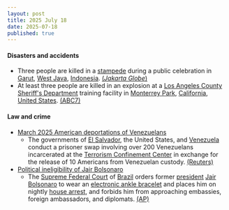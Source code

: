 ```yaml
---
layout: post
title: 2025 July 18
date: 2025-07-18
published: true
---
```



#### Disasters and accidents

* Three people are killed in a [stampede](https://en.wikipedia.org/wiki/Stampede "Stampede") during a public celebration in [Garut](https://en.wikipedia.org/wiki/Garut "Garut"), [West Java](https://en.wikipedia.org/wiki/West_Java "West Java"), [Indonesia](https://en.wikipedia.org/wiki/Indonesia "Indonesia"). [(*Jakarta Globe*)](https://jakartaglobe.id/news/three-killed-in-stampede-at-w-java-governors-sons-wedding-celebration)
* At least three people are killed in an explosion at a [Los Angeles County Sheriff's Department](https://en.wikipedia.org/wiki/Los_Angeles_County_Sheriff%27s_Department "Los Angeles County Sheriff's Department") training facility in [Monterrey Park](https://en.wikipedia.org/wiki/Monterrey_Park "Monterrey Park"), [California](https://en.wikipedia.org/wiki/California "California"), [United States](https://en.wikipedia.org/wiki/United_States "United States"). [(ABC7)](https://abc7.com/amp/post/at-least-3-killed-apparent-explosion-lasd-facility/17180373/)

#### Law and crime

* [March 2025 American deportations of Venezuelans](https://en.wikipedia.org/wiki/March_2025_American_deportations_of_Venezuelans "March 2025 American deportations of Venezuelans")
  * The governments of [El Salvador](https://en.wikipedia.org/wiki/El_Salvador "El Salvador"), the United States, and [Venezuela](https://en.wikipedia.org/wiki/Venezuela "Venezuela") conduct a prisoner swap involving over 200 Venezuelans incarcerated at the [Terrorism Confinement Center](https://en.wikipedia.org/wiki/Terrorism_Confinement_Center "Terrorism Confinement Center") in exchange for the release of 10 Americans from Venezuelan custody. [(Reuters)](https://www.reuters.com/world/americas/el-salvador-send-detained-venezuelans-home-swap-americans-sources-say-2025-07-18/)
* [Political ineligibility of Jair Bolsonaro](https://en.wikipedia.org/wiki/Political_ineligibility_of_Jair_Bolsonaro "Political ineligibility of Jair Bolsonaro")
  * The [Supreme Federal Court](https://en.wikipedia.org/wiki/Supreme_Federal_Court "Supreme Federal Court") of [Brazil](https://en.wikipedia.org/wiki/Brazil "Brazil") orders former [president](https://en.wikipedia.org/wiki/Brazilian_President "Brazilian President") [Jair Bolsonaro](https://en.wikipedia.org/wiki/Jair_Bolsonaro "Jair Bolsonaro") to wear an [electronic ankle bracelet](https://en.wikipedia.org/wiki/Electronic_tagging "Electronic tagging") and places him on nightly [house arrest](https://en.wikipedia.org/wiki/House_arrest "House arrest"), and forbids him from approaching embassies, foreign ambassadors, and diplomats. [(AP)](https://apnews.com/article/brazil-bolsonaro-investigation-supreme-court-b1e2c1fbb7f776103895b6efca94af4f)
